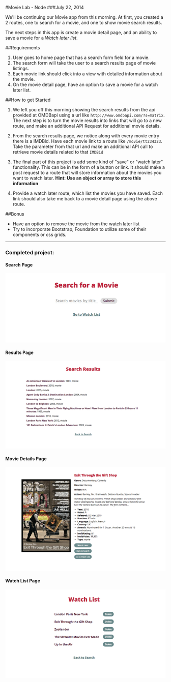 #Movie Lab - Node
###July 22, 2014

We'll be continuing our Movie app from this morning. At first, you created a 2 routes, one to search for a movie, and one to show movie search results.

The next steps in this app is create a movie detail page, and an ability to save a movie for a *Watch later list*.


##Requirements
1. User goes to home page that has a search form field for a movie.
2. The search form will take the user to a search results page of movie listings.
3. Each movie link should click into a view with detailed information about the movie.
4. On the movie detail page, have an option to save a movie for a watch later list.

##How to get Started
1. We left you off this morning showing the search results from the api provided at OMDBapi using a url like `http://www.omdbapi.com/?s=matrix`. The next step is to turn the movie results into links that will go to a new route, and make an additional API Request for additional movie details.

2. From the search results page, we notice along with every movie entry there is a IMDBid. Have each movie link to a route like `/movie/tt234323`. Take the parameter from that url and make an additional API call to retrieve movie details related to that `IMDBid`

3. The final part of this project is add some kind of "save" or "watch later" functionality. This can be in the form of a button or link. It should make a post request to a route that will store information about the movies you want to watch later. **Hint: Use an object or array to store this information**

4. Provide a watch later route, which list the movies you have saved. Each link should also take me back to a movie detail page using the above route.

##Bonus
* Have an option to remove the movie from the watch later list
* Try to incorporate Bootstrap, Foundation to utilize some of their components or css grids.


--------------------

### Completed project:

#### Search Page

![ScreenShot](/public/images/screenshot_search.png)

#### Results Page

![ScreenShot](/public/images/screenshot_results.png)

#### Movie Details Page

![ScreenShot](/public/images/screenshot_details.png)

#### Watch List Page

![ScreenShot](/public/images/screenshot_list.png)






